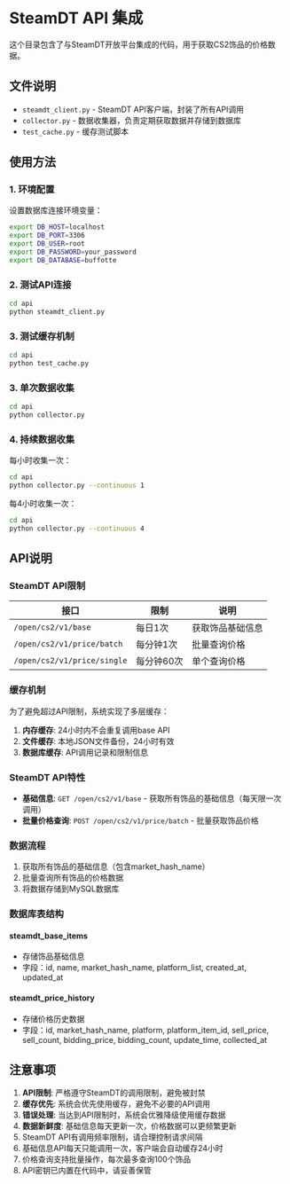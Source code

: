 # SteamDT API 集成

这个目录包含了与SteamDT开放平台集成的代码，用于获取CS2饰品的价格数据。

## 文件说明

- `steamdt_client.py` - SteamDT API客户端，封装了所有API调用
- `collector.py` - 数据收集器，负责定期获取数据并存储到数据库
- `test_cache.py` - 缓存测试脚本

## 使用方法

### 1. 环境配置

设置数据库连接环境变量：

```bash
export DB_HOST=localhost
export DB_PORT=3306
export DB_USER=root
export DB_PASSWORD=your_password
export DB_DATABASE=buffotte
```

### 2. 测试API连接

```bash
cd api
python steamdt_client.py
```

### 3. 测试缓存机制

```bash
cd api
python test_cache.py
```

### 3. 单次数据收集

```bash
cd api
python collector.py
```

### 4. 持续数据收集

每小时收集一次：

```bash
cd api
python collector.py --continuous 1
```

每4小时收集一次：

```bash
cd api
python collector.py --continuous 4
```

## API说明

### SteamDT API限制

| 接口 | 限制 | 说明 |
|---|---|---|
| `/open/cs2/v1/base` | 每日1次 | 获取饰品基础信息 |
| `/open/cs2/v1/price/batch` | 每分钟1次 | 批量查询价格 |
| `/open/cs2/v1/price/single` | 每分钟60次 | 单个查询价格 |

### 缓存机制

为了避免超过API限制，系统实现了多层缓存：

1. **内存缓存**: 24小时内不会重复调用base API
2. **文件缓存**: 本地JSON文件备份，24小时有效
3. **数据库缓存**: API调用记录和限制信息

### SteamDT API特性

- **基础信息**: `GET /open/cs2/v1/base` - 获取所有饰品的基础信息（每天限一次调用）
- **批量价格查询**: `POST /open/cs2/v1/price/batch` - 批量获取饰品价格

### 数据流程

1. 获取所有饰品的基础信息（包含market_hash_name）
2. 批量查询所有饰品的价格数据
3. 将数据存储到MySQL数据库

### 数据库表结构

#### steamdt_base_items
- 存储饰品基础信息
- 字段：id, name, market_hash_name, platform_list, created_at, updated_at

#### steamdt_price_history
- 存储价格历史数据
- 字段：id, market_hash_name, platform, platform_item_id, sell_price, sell_count, bidding_price, bidding_count, update_time, collected_at

## 注意事项

1. **API限制**: 严格遵守SteamDT的调用限制，避免被封禁
2. **缓存优先**: 系统会优先使用缓存，避免不必要的API调用
3. **错误处理**: 当达到API限制时，系统会优雅降级使用缓存数据
4. **数据新鲜度**: 基础信息每天更新一次，价格数据可以更频繁更新
5. SteamDT API有调用频率限制，请合理控制请求间隔
6. 基础信息API每天只能调用一次，客户端会自动缓存24小时
7. 价格查询支持批量操作，每次最多查询100个饰品
8. API密钥已内置在代码中，请妥善保管